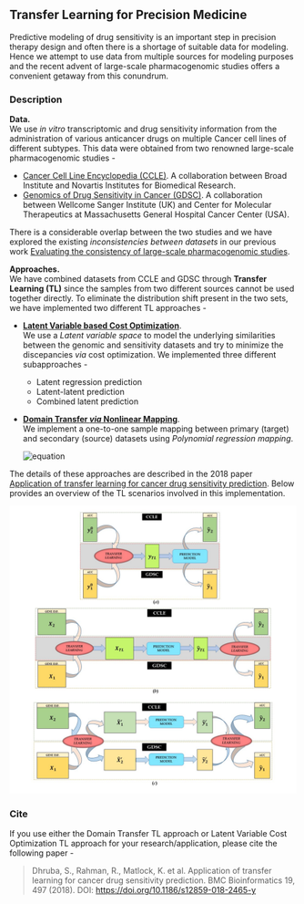 ## Transfer Learning for Precision Medicine  
Predictive modeling of drug sensitivity is an important step in precision therapy design and often there is a shortage of suitable data for modeling. Hence we attempt to use data from multiple sources for modeling purposes and the recent advent of large-scale pharmacogenomic studies offers a convenient getaway from this conundrum. 

### Description
**Data.**  
We use *in vitro* transcriptomic and drug sensitivity information from the administration of various anticancer drugs on multiple Cancer cell lines of different subtypes. This data were obtained from two renowned large-scale pharmacogenomic studies - 
   * [Cancer Cell Line Encyclopedia (CCLE)](https://portals.broadinstitute.org/ccle/about/). A collaboration between Broad Institute and Novartis Institutes for Biomedical Research.
   * [Genomics of Drug Sensitivity in Cancer (GDSC)](https://www.cancerrxgene.org/about). A collaboration between Wellcome Sanger Institute (UK) and Center for Molecular Therapeutics at Massachusetts General Hospital Cancer Center (USA). 

There is a considerable overlap between the two studies and we have explored the existing *inconsistencies between datasets* in our previous work [Evaluating the consistency of large-scale pharmacogenomic studies](https://academic.oup.com/bib/article-abstract/20/5/1734/5034074). 

**Approaches.**  
We have combined datasets from CCLE and GDSC through **Transfer Learning (TL)** since the samples from two different sources cannot be used together directly. To eliminate the distribution shift present in the two sets, we have implemented two different TL approaches - 
   * <ins><b>Latent Variable based Cost Optimization</b></ins>.  
     We use a *Latent variable space* to model the underlying similarities between the genomic and sensitivity datasets and try to minimize the discepancies _via_ cost optimization. We implemented three different subapproaches -      
      * Latent regression prediction
      * Latent-latent prediction
      * Combined latent prediction
   * <ins><b>Domain Transfer _via_ Nonlinear Mapping</b></ins>.  
     We implement a one-to-one sample mapping between primary (target) and secondary (source) datasets using *Polynomial regression mapping*.
     
     ![equation](http://latex.codecogs.com/svg.latex?\mathbf{z}_{s,&space;i}&space;=&space;\boldsymbol{\omega}_p^{(i)}&space;\,&space;\mathbf{z}_{p,&space;i}&space;&plus;&space;\varepsilon^{(i)})

The details of these approaches are described in the 2018 paper [Application of transfer learning for cancer drug sensitivity prediction](https://bmcbioinformatics.biomedcentral.com/articles/10.1186/s12859-018-2465-y). Below provides an overview of the TL scenarios involved in this implementation. 

![TransferLearningSummary](https://github.com/dhruba018/Transfer_Learning_Precision_Medicine/blob/master/TLsummary.jpg)

### Cite
If you use either the Domain Transfer TL approach or Latent Variable Cost Optimization TL approach for your research/application, please cite the following paper - 
> Dhruba, S., Rahman, R., Matlock, K. et al. Application of transfer learning for cancer drug sensitivity prediction. BMC Bioinformatics 19, 497 (2018). 
  DOI: https://doi.org/10.1186/s12859-018-2465-y
